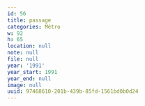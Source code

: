 ```yaml
---
id: 56
title: passage
categories: Métro
w: 92
h: 65
location: null
note: null
file: null
year: '1991'
year_start: 1991
year_end: null
image: null
uuid: 97468610-201b-439b-85fd-1561bd0b0d24
---
```


